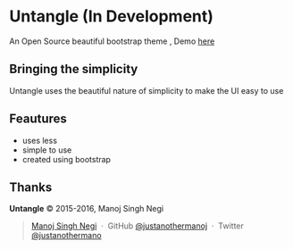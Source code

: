 Untangle (In Development)
========

An Open Source beautiful bootstrap theme , Demo [here](http://manojsinghnegi.com/projects/Untangle/)

Bringing the simplicity
-----------------------

Untangle uses the beautiful nature of simplicity to make the UI easy to use

Feautures
---------

* uses less
* simple to use
* created using bootstrap


Thanks
------

**Untangle** © 2015-2016, Manoj Singh Negi

> [Manoj Singh Negi](http://manojsinghnegi.com) &nbsp;&middot;&nbsp;
> GitHub [@justanothermanoj](https://github.com/justanothermanoj) &nbsp;&middot;&nbsp;
> Twitter [@justanothermano](https://twitter.com/justanothermano)